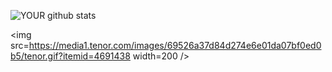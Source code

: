 
![YOUR github stats](https://github-readme-stats.vercel.app/api?username=Daniboy370) 
<br/>

<img src=https://media1.tenor.com/images/69526a37d84d274e6e01da07bf0ed0b5/tenor.gif?itemid=4691438 width=200 />
